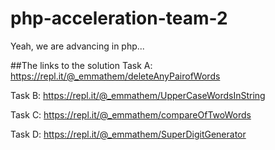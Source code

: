 # php-acceleration-team-2

Yeah, we are advancing in php... 

##The links to the solution
Task A: https://repl.it/@_emmathem/deleteAnyPairofWords

Task B: https://repl.it/@_emmathem/UpperCaseWordsInString

Task C: https://repl.it/@_emmathem/compareOfTwoWords

Task D: https://repl.it/@_emmathem/SuperDigitGenerator